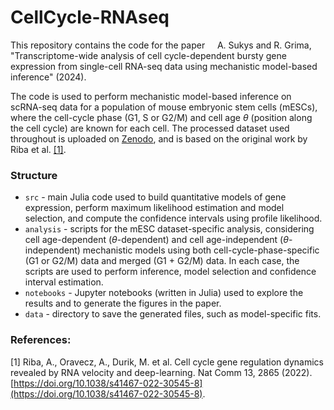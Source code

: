 # CellCycle-RNAseq

This repository contains the code for the paper
&nbsp;&nbsp;&nbsp; A. Sukys and R. Grima, "Transcriptome-wide analysis of cell cycle-dependent bursty gene expression from single-cell RNA-seq data using mechanistic model-based inference" (2024).

The code is used to perform mechanistic model-based inference on scRNA-seq data for a population of mouse embryonic stem cells (mESCs), where the cell-cycle phase (G1, S or G2/M) and cell age $\theta$ (position along the cell cycle) are known for each cell. The processed dataset used throughout is uploaded on [Zenodo](https://doi.org/10.5281/zenodo.10467234), and is based on the original work by Riba et al. [[1]](#1).

### Structure

- `src` - main Julia code used to build quantitative models of gene expression, perform maximum likelihood estimation and model selection, and compute the confidence intervals using profile likelihood.
- `analysis` - scripts for the mESC dataset-specific analysis, considering cell age-dependent ($\theta$-dependent) and cell age-independent ($\theta$-independent) mechanistic models using both cell-cycle-phase-specific (G1 or G2/M) data and merged (G1 + G2/M) data. In each case, the scripts are used to perform inference, model selection and confidence interval estimation.
- `notebooks` - Jupyter notebooks (written in Julia) used to explore the results and to generate the figures in the paper.
- `data` - directory to save the generated files, such as model-specific fits. 

### References:

<a id="1">[1]</a> Riba, A., Oravecz, A., Durik, M. et al. Cell cycle gene regulation dynamics revealed by RNA velocity and deep-learning. Nat Comm 13, 2865 (2022). [https://doi.org/10.1038/s41467-022-30545-8](https://doi.org/10.1038/s41467-022-30545-8).

